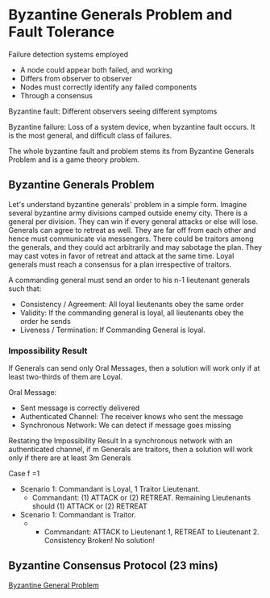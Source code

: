 # Byzantine Generals Problem and Fault Tolerance

Failure detection systems employed
* A node could appear both failed, and working
* Differs from observer to observer
* Nodes must correctly identify any failed components
* Through a consensus

Byzantine fault: Different observers seeing different symptoms

Byzantine failure: Loss of a system device, when byzantine fault occurs. It is the most general, and difficult class of failures.

The whole byzantine fault and problem stems its from Byzantine Generals Problem and is a game theory problem.

## Byzantine Generals Problem

Let's understand byzantine generals' problem in a simple form. Imagine several byzantine army divisions camped outside enemy city. There is a general per division. They can win if every general attacks or else will lose. Generals can agree to retreat as well. They are far off from each other and hence must communicate via messengers. There could be traitors among the generals, and they could act arbitrarily and may sabotage the plan. They may cast votes in favor of retreat and attack at the same time. Loyal generals must reach a consensus for a plan irrespective of traitors.

A commanding general must send an order to his n-1 lieutenant generals such that:
* Consistency / Agreement: All loyal lieutenants obey the same order
* Validity: If the commanding general is loyal, all lieutenants obey the order he sends
* Liveness / Termination: If Commanding General is loyal.

### Impossibility Result

If Generals can send only Oral Messages, then a solution will work only if at least two-thirds of them are Loyal.

Oral Message:
* Sent message is correctly delivered
* Authenticated Channel: The receiver knows who sent the message
* Synchronous Network: We can detect if message goes missing

Restating the Impossibility Result
In a synchronous network with an authenticated channel, if m Generals are traitors, then a solution will work only if there are at least 3m Generals


Case f =1
* Scenario 1: Commandant is Loyal, 1 Traitor Lieutenant.
  * Commandant: (1) ATTACK or (2) RETREAT. Remaining Lieutenants should (1) ATTACK or (2) RETREAT
* Scenario 1: Commandant is Traitor.
  * * Commandant: ATTACK to Lieutenant 1, RETREAT to Lieutenant 2. Consistency Broken! No solution!


## Byzantine Consensus Protocol (23 mins)


[Byzantine General Problem](https://zwyuan.github.io/2016/05/11/pr-lamport-tpls82-byzantine-general-problem/)
